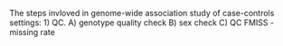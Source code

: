 
The steps invloved in genome-wide association study of case-controls settings:
      1) QC.
         A) genotype quality check
         B) sex check
         C) QC FMISS - missing rate
    
